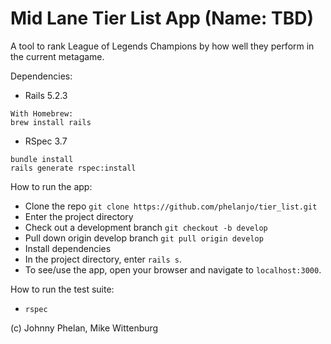 # Mid Lane Tier List App (Name: TBD)

A tool to rank League of Legends Champions by how well they perform in the current metagame.

Dependencies:
* Rails 5.2.3
```
With Homebrew:
brew install rails
```
* RSpec 3.7
```
bundle install
rails generate rspec:install
```

How to run the app:
* Clone the repo
`git clone https://github.com/phelanjo/tier_list.git`
* Enter the project directory
* Check out a development branch
`git checkout -b develop`
* Pull down origin develop branch
`git pull origin develop`
* Install dependencies
* In the project directory, enter `rails s`.
* To see/use the app, open your browser and navigate to `localhost:3000`.

How to run the test suite:
* `rspec`

(c) Johnny Phelan, Mike Wittenburg
